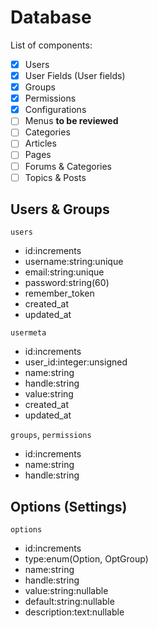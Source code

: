 # Database
List of components:

- [x] Users
- [x] User Fields (User fields)
- [x] Groups
- [x] Permissions
- [x] Configurations
- [ ] Menus **to be reviewed**
- [ ] Categories
- [ ] Articles
- [ ] Pages
- [ ] Forums & Categories
- [ ] Topics & Posts

## Users & Groups
`users`

- id:increments
- username:string:unique
- email:string:unique
- password:string(60)
- remember_token
- created_at
- updated_at

`usermeta`

- id:increments
- user_id:integer:unsigned
- name:string
- handle:string
- value:string
- created_at
- updated_at

`groups`, `permissions`

- id:increments
- name:string
- handle:string

## Options (Settings)
`options`

- id:increments
- type:enum(Option, OptGroup)
- name:string
- handle:string
- value:string:nullable
- default:string:nullable
- description:text:nullable
